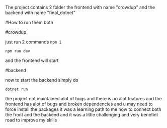 The project contains 2 folder the frontend with name "crowdup" and the backend with name "final_dotnet"

#How to run them both

#crowdup 

just run 2 commands 
`npm i`

`npm run dev`

and the frontend will start 

#backend 

now to start the backend simply do 

`dotnet run`


the project not maintained alot of bugs and there is no alot features and the frontend has alot of bugs and broken dependencies and u may need to force install the packages it was a learning path to me how to connect both the front and the backend
and it was a little  challenging and very benefint road to improve my skills 
